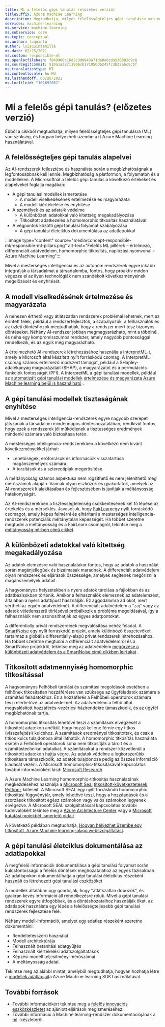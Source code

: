 ```yaml
---
title: Mi a felelős gépi tanulás (előzetes verzió)
titleSuffix: Azure Machine Learning
description: Megtudhatja, milyen felelősségteljes gépi tanulásra van mód, és hogyan használható a Azure Machine Learning a modellek megismerésére, az adatvédelemre és a modell életciklusának szabályozására.
services: machine-learning
ms.service: machine-learning
ms.subservice: core
ms.topic: conceptual
ms.author: luquinta
author: luisquintanilla
ms.date: 02/25/2021
ms.custom: responsible-ml
ms.openlocfilehash: f849968c16d2c3d8940a71da0e0cda536882d9c8
ms.sourcegitcommit: 910a1a38711966cb171050db245fc3b22abc8c5f
ms.translationtype: MT
ms.contentlocale: hu-HU
ms.lasthandoff: 03/20/2021
ms.locfileid: "101692062"
---
```

# <a name="what-is-responsible-machine-learning-preview"></a>Mi a felelős gépi tanulás? (előzetes verzió)

Ebből a cikkből megtudhatja, milyen felelősségteljes gépi tanulásra (ML) van szükség, és hogyan helyezheti üzembe azt Azure Machine Learning használatával.

## <a name="responsible-machine-learning-principles"></a>A felelősségteljes gépi tanulás alapelvei

Az AI-rendszerek fejlesztése és használata során a megbízhatóságnak a legfontosabbnak kell lennie. Megbízhatóság a platformon, a folyamaton és a modelleken. A Microsoftnál a felelős gépi tanulás a következő értékeket és alapelveket foglalja magában:

- A gépi tanulási modellek ismertetése
  - A modell viselkedésének értelmezése és magyarázata
  - A modell kiértékelése és enyhítése
- A személyek és az adataik védelme
  - A különbözeti adatokkal való kitettség megakadályozása
  - Titkosított adatkezelés a homomorphic titkosítás használatával
- A végpontok közötti gépi tanulási folyamat szabályozása
  - A gépi tanulási életciklus dokumentálása az adatlapokkal

:::image type="content" source="media/concept-responsible-ml/responsible-ml-pillars.png" alt-text="Felelős ML pillérek – értelmező, differenciált adatvédelem, homomorphic titkosítás, naplózási nyomvonal – Azure Machine Learning":::

Mivel a mesterséges intelligencia és az autonóm rendszerek egyre inkább integrálják a társadalmat a társadalomba, fontos, hogy proaktív módon végezze el az ilyen technológiák nem szándékolt következményeinek megelőzését és enyhítését.

## <a name="interpret-and-explain-model-behavior"></a>A modell viselkedésének értelmezése és magyarázata

A nehezen érthető vagy átlátszatlan rendszerek problémái lehetnek, mert az érintett felek, például a rendszerfejlesztők, a szabályozók, a felhasználók és az üzleti döntéshozók megtudhatják, hogy a rendszer miért tesz bizonyos döntéseket. Néhány AI-rendszer jobban megmagyarázható, mint a többinél, és néha egy kompromisszumos rendszer, amely nagyobb pontossággal rendelkezik, és az egyik még magyarázható.

A értelmezhető AI-rendszerek létrehozásához használja a [InterpretML](https://github.com/interpretml/interpret)-t, amely a Microsoft által készített nyílt forráskódú csomag. A InterpretML-csomag számos értelmező módszert támogat, például a SHapley-adalékanyag magyarázatait (SHAP), a magyarázatot és a permutációs funkciók fontosságát (PFI).  A InterpretML a gépi tanulási modellek, például az [automatizált gépi tanulási modellek](how-to-machine-learning-interpretability-automl.md) [értelmezése és magyarázata](how-to-machine-learning-interpretability-aml.md) [Azure Machine learning belül is használható](how-to-machine-learning-interpretability.md) .

## <a name="mitigate-fairness-in-machine-learning-models"></a>A gépi tanulási modellek tisztaságának enyhítése

Mivel a mesterséges intelligencia-rendszerek egyre nagyobb szerepet játszanak a társadalom mindennapos döntéshozatalában, rendkívül fontos, hogy ezek a rendszerek jól működjenek a tisztességes eredmények mindenki számára való biztosítása terén.

A mesterséges intelligencia-rendszerekben a következő nem kívánt következményekkel járhat:

- Lehetőségek, erőforrások és információk visszatartása magánszemélyek számára.
- A torzítások és a sztereotípiák megerősítése.

A méltányosság számos aspektusa nem rögzíthető és nem jeleníthető meg mérőszámok alapján. Vannak olyan eszközök és gyakorlatok, amelyek az AI-rendszerek kialakításában és fejlesztésében is javítják a méltányosság hatékonyságát.

Az AI-rendszerekben a tisztességtelenség csökkentésének két fő lépése az értékelés és a mérséklés. Javasoljuk, hogy [FairLearn](https://github.com/fairlearn/fairlearn)egy nyílt forráskódú csomagot, amely képes felmérni és elhárítani a mesterséges intelligencia-rendszerek potenciális méltánytalan képességét. Ha többet szeretne megtudni a méltányosság és a FairLearn csomagról, tekintse meg a [méltányosság ml-ben című cikket](./concept-fairness-ml.md).

## <a name="prevent-data-exposure-with-differential-privacy"></a>A különbözeti adatokkal való kitettség megakadályozása

Az adatok elemzésre való használatakor fontos, hogy az adatok a használat során magánjellegűek és bizalmasak maradnak. A differenciált adatvédelem olyan rendszerek és eljárások összessége, amelyek segítenek megőrizni a magánszemélyek adatait.

A hagyományos helyzetekben a nyers adatok tárolása a fájlokban és az adatbázisokban történik. Amikor a felhasználók elemeznek az adatelemzést, általában a nyers adattípust használják. Ez aggodalomra ad okot, mert sértheti az egyén adatvédelmét. A differenciált adatvédelem a "zaj" vagy az adatok véletlenszerű törlésével próbálkozik a probléma megoldásával, így a felhasználók nem azonosíthatják az egyes adatpontokat.

A differentially privát rendszereinek megvalósítása nehéz feladat. A [SmartNoise](https://github.com/opendifferentialprivacy/smartnoise-core) egy nyílt forráskódú projekt, amely különböző összetevőket tartalmaz a globális differentially-alapú privát rendszerek létrehozásához. Ha többet szeretne megtudni a differenciált adatvédelemről és a SmartNoise projektről, tekintse meg az adatvédelem [megőrzése a különbözeti adatvédelem és a SmartNoise című cikkben leírtakat](./concept-differential-privacy.md) .

## <a name="work-on-encrypted-data-with-homomorphic-encryption"></a>Titkosított adatmennyiség homomorphic titkosítással

A hagyományos Felhőbeli tárolási és számítási megoldások esetében a felhőnek titkosítatlan hozzáférésre van szüksége az ügyféladatok számára a számítási feladatokhoz. Ez a hozzáférés a Felhőbeli operátorok számára teszi elérhetővé az adatvédelmet. Az adatvédelem a felhő által megvalósított hozzáférés-vezérlési házirendekre támaszkodik, és az ügyfél megbízhatónak tartja.

A homomorphic titkosítás lehetővé teszi a számítások elvégzését a titkosított adatokon anélkül, hogy hozzá kellene férnie egy titkos (visszafejtési) kulcshoz. A számítások eredményei titkosítottak, és csak a titkos kulcs tulajdonosa által láthatók. A homomorphic titkosítás használata esetén a Felhőbeli operátorok soha nem titkosítják a tárolt és a számítástechnikai adataikat. A számításokat a rendszer közvetlenül a titkosított adatokon hajtja végre. Az adatok védelme a legkorszerűbb titkosításra támaszkodik, az adatok tulajdonosa pedig az összes információ kiadását vezérli. A Microsoft homomorphic-titkosításával kapcsolatos további információkért lásd: [Microsoft Research](https://www.microsoft.com/research/project/homomorphic-encryption/).

A Azure Machine Learning homomorphic-titkosítás használatának megkezdéséhez használja a [Microsoft Seal](https://github.com/microsoft/SEAL) [titkosított-következtetések Python-](https://pypi.org/project/encrypted-inference/) kötéseit. A Microsoft SEAL egy nyílt forráskódú homomorphic titkosítási függvénytár, amely lehetővé teszi, hogy a hozzáadások és a szorzások titkosított egész számokon vagy valós számokon legyenek elvégezve. A Microsoft SEAL szolgáltatással kapcsolatos további tudnivalókért tekintse meg a [Azure Architecture Center](/azure/architecture/solution-ideas/articles/homomorphic-encryption-seal) vagy a [Microsoft kutatási projektjét ismertető oldalt](https://www.microsoft.com/research/project/microsoft-seal/).

A következő példában megtudhatja, [Hogyan helyezhet üzembe egy titkosított, Azure Machine learning-alapú webszolgáltatást](how-to-homomorphic-encryption-seal.md).

## <a name="document-the-machine-learning-lifecycle-with-datasheets"></a>A gépi tanulási életciklus dokumentálása az adatlapokkal

A megfelelő információk dokumentálása a gépi tanulási folyamat során kulcsfontosságú a felelős döntések meghozatalához az egyes fázisokban. Az adatlapokon dokumentálhatja a gépi tanulási életciklus részeként használt és létrehozott gépi tanulási eszközöket.

A modellek általában úgy gondolják, hogy "átlátszatlan dobozok", és gyakran kevés információ áll rendelkezésre róluk. Mivel a gépi tanulási rendszerek egyre átfogóbbak, és a döntéshozatalhoz használják őket, az adatlapok használata egy lépés a felelősségteljesebb gépi tanulási rendszerek fejlesztése felé.

Néhány modell-információ, amelyet egy adatlap részeként szeretne dokumentálni:

- Rendeltetésszerű használat
- Modell architektúrája
- Felhasznált betanítási adatgyűjtés
- Felhasznált kiértékelési adatszolgáltatások
- Képzési modell teljesítmény-mérőszámai
- A méltányosság adatai.

Tekintse meg az alábbi mintát, amelyből megtudhatja, hogyan hozhatja létre a [modellek adatlapjait](https://github.com/microsoft/MLOps/blob/master/pytorch_with_datasheet/model_with_datasheet.ipynb)a Azure Machine learning SDK használatával.

## <a name="additional-resources"></a>További források

- További információkért tekintse meg a [felelős innovációs eszközkészletet](/azure/architecture/guide/responsible-innovation/) az ajánlott eljárások megismeréséhez.
- További információ a Machine learning-rendszer dokumentációjának a [ml](https://www.partnershiponai.org/about-ml/) -készletéről.